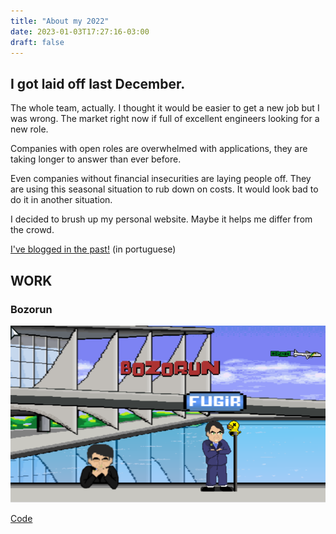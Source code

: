 ```yaml
---
title: "About my 2022"
date: 2023-01-03T17:27:16-03:00
draft: false
---
```


## I got laid off last December.

The whole team, actually. I thought it would be easier to get a new job but I was wrong. The market right now if full of excellent engineers looking for a new role. 


Companies with open roles are overwhelmed with applications, they are taking longer to answer than ever before.

Even companies without financial insecurities are laying people off. They are using this seasonal situation to rub down on costs. It would look bad to do it in another situation.


I decided to brush up my personal website. Maybe it helps me differ from the crowd.

[I've blogged in the past!](https://dremendes.wordpress.com) (in portuguese)


## WORK

### Bozorun
![Bozorun screenshot](../../../Bozorun.png)

[Code](https://github.com/dremendes/bozorun) 

